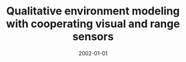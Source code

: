 ---
title: "Qualitative environment modeling with cooperating visual and range sensors"
collection: publications
permalink: /publication/2002-01-01-Qualitative-environment-modeling-with-cooperating-visual-and-range-sensors
date: 2002-01-01
venue: 'the proceedings of Proc. IEEE/RSJ Int. Conf. on Intelligent Robots ansd Systems (IROS&apos;02)'
citation: ' J.B. Hayet,  C. Esteves,  M. Devy,  F. Lerasle, &quot;Qualitative environment modeling with cooperating visual and range sensors.&quot; the proceedings of Proc. IEEE/RSJ Int. Conf. on Intelligent Robots ansd Systems (IROS&amp;apos;02), 2002.'
---